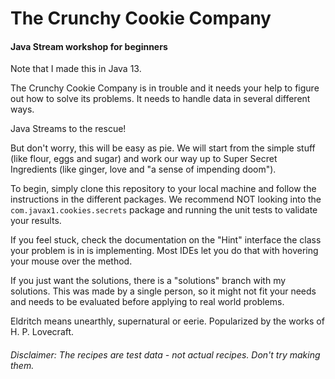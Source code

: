 # The Crunchy Cookie Company
#### Java Stream workshop for beginners

Note that I made this in Java 13.

The Crunchy Cookie Company is in trouble and it needs your help to figure out how 
to solve its problems. It needs to handle data in several different ways.

Java Streams to the rescue!

But don't worry, this will be easy as pie. We will start from the simple stuff (like flour,
eggs and sugar) and work our way up to Super Secret Ingredients (like ginger, love
and "a sense of impending doom").

To begin, simply clone this repository to your local machine and follow the 
instructions in the different packages. We recommend NOT looking into the 
`com.javax1.cookies.secrets` package and running the unit tests to validate your
results.

If you feel stuck, check the documentation on the "Hint" interface the class your
problem is in is implementing. Most IDEs let you do that with hovering your mouse
over the method.

If you just want the solutions, there is a "solutions" branch with my solutions. 
This was made by a single person, so it might not fit your needs and needs to be 
evaluated before applying to real world problems.

Eldritch means unearthly, supernatural or eerie.
Popularized by the works of H. P. Lovecraft.

###### Disclaimer: The recipes are test data - not actual recipes. Don't try making them.